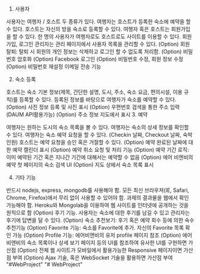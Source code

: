 1. 사용자

사용자는 여행자 / 호스트 두 종류가 있다.
여행자는 호스트가 등록한 숙소에 예약을 할 수 있다.
호스트는 자신의 방을 숙소로 등록할 수 있다.
여행자 혹은 호스트는 회원가입을 할 수 있다.
한 명의 사용자가 여행자로도 호스트로도 사이트를 이용할 수 있다.
회원가입, 로그인
관리자는 관리 페이지에서 사용자 목록을 관리할 수 있다.
(Option) 회원 탈퇴: 탈퇴 시 회원의 개인 정보는 삭제하고 로그인 할 수 없도록 처리함.
(Option) 비밀번호 암호화
(Option) Facebook 로그인
(Option) 비밀번호 수정, 회원 정보 수정
(Option) 비밀번호 재설정 이메일 전송 기능


2. 숙소 등록

호스트는 숙소 기본 정보(제목, 간단한 설명, 도시, 주소, 숙소 요금, 편의시설, 이용 규칙)를 등록할 수 있다.
등록된 정보를 바탕으로 여행자가 숙소를 예약할 수 있다.
(Option) 사진 정보 등록 및 사진 표시
(Option) 우편번호 검색을 통한 주소 입력 (DAUM API활용가능)
(Option) 주소 정보 지도에서 표시
3. 예약

여행자는 원하는 도시의 숙소 목록을 볼 수 있다.
여행자는 숙소의 상세 정보를 확인할 수 있다.
여행자는 숙소 예약 요청을 할 수 있다. (Checkin 날짜, Checkout 날짜, 숙박인원)
호스트는 예약 요청을 승인 혹은 거절할 수 있다.
(Option) 예약 완료된 날짜에 대한 예약 캘린더 표시
(Option) 예약 취소 요청 및 처리 기능
(Option) 예약 기간 로직: 이미 예약된 기간 혹은 지나간 기간에 대해서는 예약할 수 없음
(Option) 에어 비엔비의 예약 첫 페이지의 숙소 검색 UI
(Option) 지도 상에서 숙소 목록 표시


4. 기타 기능

반드시 nodejs, express, mongodb를 사용해야 함.
모든 최신 브라우져(IE, Safari, Chrome, Firefox)에서 무리 없이 사용할 수 있어야 함.
과제의 결과물을 웹에서 확인 가능해야 함.
Heroku와 Mongolab을 이용하여 웹 사이트를 인터넷에 공개하는 것을 원칙으로 함
(Option) 후기 기능. 사용자는 숙소에 대한 후기를 남길 수 있고 관리자는 후기에 답변을 달 수 있다.
(Option) 숙소 추천보기: 후기 혹은 예약 회수 등에 의한 숙수 추천기능
(Option) Favorite 기능: 숙소를 Favorite에 추가. 자신의 Favorite 목록 확인 가능
(Option) Profile 기능: 에어비앤비의 유저 profile 페이지 참조
(Option) 에어 비앤비의 숙소 목록이나 상세 보기 페이지 등의 UI를 참조하여 유사한 UI를 구현하면 가산점
(Option) 전체 웹 사이트가 모바일에서 활용가능한 Responsive 페이지이면 가산점 부여
(Option) Ajax 기술, 혹은 WebSocket 기술을 활용하면 가산점 부여 
"#WebProject" 
"# WebProject" 
